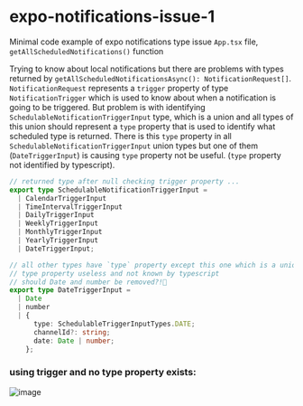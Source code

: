 # expo-notifications-issue-1

Minimal code example of expo notifications type issue
`App.tsx` file, `getAllScheduledNotifications()` function

Trying to know about local notifications but there are problems with types returned by `getAllScheduledNotificationsAsync(): NotificationRequest[]`.
`NotificationRequest` represents a `trigger` property of type `NotificationTrigger` which is used to know about when a notification is going to be triggered.
But problem is with identifying `SchedulableNotificationTriggerInput` type, which is a union and all types of this union should represent a `type` property that is used to identify what scheduled type is returned.
There is this `type` property in all `SchedulableNotificationTriggerInput` union types but one of them (`DateTriggerInput`) is causing `type` property not be useful. (`type` property not identified by typescript).

```typescript
// returned type after null checking trigger property ...
export type SchedulableNotificationTriggerInput =
  | CalendarTriggerInput
  | TimeIntervalTriggerInput
  | DailyTriggerInput
  | WeeklyTriggerInput
  | MonthlyTriggerInput
  | YearlyTriggerInput
  | DateTriggerInput;

// all other types have `type` property except this one which is a union and makes
// type property useless and not known by typescript
// should Date and number be removed?!🤔
export type DateTriggerInput =
  | Date
  | number
  | {
      type: SchedulableTriggerInputTypes.DATE;
      channelId?: string;
      date: Date | number;
    };
```

### using trigger and no type property exists:

![image](https://github.com/user-attachments/assets/3289b6af-3062-4e53-92b1-a9465bdf0195)
